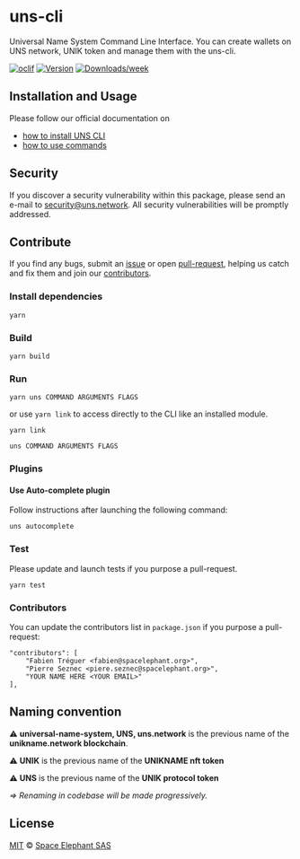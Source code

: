 # uns-cli

Universal Name System Command Line Interface. You can create wallets on UNS network, UNIK token and manage them with the uns-cli.

[![oclif](https://img.shields.io/badge/cli-oclif-brightgreen.svg)](https://oclif.io)
[![Version](https://img.shields.io/npm/v/uns-cli.svg)](https://npmjs.org/package/@uns/uns-cli)
[![Downloads/week](https://img.shields.io/npm/dw/uns-cli.svg)](https://npmjs.org/package/@uns/uns-cli)

## Installation and Usage

Please follow our official documentation on

-   [how to install UNS CLI](https://docs.uns.network/uns-use-the-network/cli.html#download-and-installation)
-   [how to use commands](https://docs.uns.network/uns-use-the-network/cli.html#commands)

## Security

If you discover a security vulnerability within this package, please send an e-mail to security@uns.network. All security vulnerabilities will be promptly addressed.

## Contribute

If you find any bugs, submit an [issue](https://github.com/unik-name/uns-cli/issues) or open [pull-request](https://github.com/unik-name/uns-cli/pulls), helping us catch and fix them and join our [contributors](https://github.com/unik-name/uns-cli/graphs/contributors).

### Install dependencies

```
yarn
```

### Build

```
yarn build
```

### Run

```
yarn uns COMMAND ARGUMENTS FLAGS
```

or use `yarn link` to access directly to the CLI like an installed module.

```
yarn link

uns COMMAND ARGUMENTS FLAGS
```

### Plugins

#### Use Auto-complete plugin

Follow instructions after launching the following command:

```
uns autocomplete
```

### Test

Please update and launch tests if you purpose a pull-request.

```
yarn test
```

### Contributors

You can update the contributors list in `package.json` if you purpose a pull-request:

```
"contributors": [
    "Fabien Tréguer <fabien@spacelephant.org>",
    "Pierre Seznec <piere.seznec@spacelephant.org>",
    "YOUR NAME HERE <YOUR EMAIL>"
],
```

## Naming convention

⚠️ **universal-name-system, UNS, uns.network** is the previous name of the **unikname.network blockchain**.

⚠️ **UNIK** is the previous name of the **UNIKNAME nft token**

⚠️ **UNS** is the previous name of the **UNIK protocol token**

_=> Renaming in codebase will be made progressively._

## License

[MIT](LICENSE) © [Space Elephant SAS](https://spacelephant.org)
